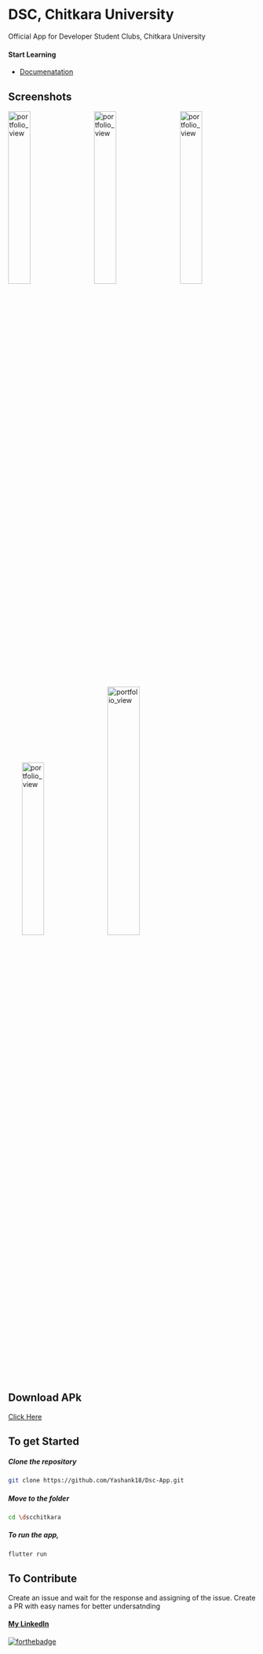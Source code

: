 # DSC, Chitkara University 
Official App for Developer Student Clubs, Chitkara University

#### Start Learning 
* [Documenatation](https://flutter.dev/docs)


## Screenshots
<img width="30%" alt="portfolio_view" src="https://user-images.githubusercontent.com/46098062/80245963-471dd380-8689-11ea-8606-fec13dfbd932.png">&nbsp; &nbsp;&nbsp; &nbsp;<img width="30%" alt="portfolio_view" src="https://user-images.githubusercontent.com/46098062/80246489-1db17780-868a-11ea-93f9-2a3e40c41bd6.png">&nbsp; &nbsp;&nbsp; &nbsp;<img width="30%" alt="portfolio_view" src="https://user-images.githubusercontent.com/46098062/80246500-24d88580-868a-11ea-8bba-fd228c34eb56.png">&nbsp; &nbsp;&nbsp; &nbsp;
<img width="30%" alt="portfolio_view" src="https://user-images.githubusercontent.com/46098062/80246152-949a4080-8689-11ea-85d1-e2cef402b24c.png">&nbsp; &nbsp;&nbsp; &nbsp;<img width="36%" alt="portfolio_view" src="https://user-images.githubusercontent.com/46098062/80246955-e8595980-868a-11ea-806f-9f8394ad7557.gif">

## Download APk
 [Click Here](https://github.com/Yashank18/Dsc-App/Apk/)

## To get Started

  ##### Clone the repository
```bash
git clone https://github.com/Yashank18/Dsc-App.git
```
  ##### Move to the folder
```bash
cd \dscchitkara
```

  ##### To run the app,
```bash
flutter run
```

## To Contribute
Create an issue and wait for the response and assigning of the issue.
Create a PR with easy names for better undersatnding

#### [My LinkedIn](https://www.linkedin.com/in/yashank18/)
[![forthebadge](https://forthebadge.com/images/badges/built-with-love.svg)](https://github.com/Yashank18)
